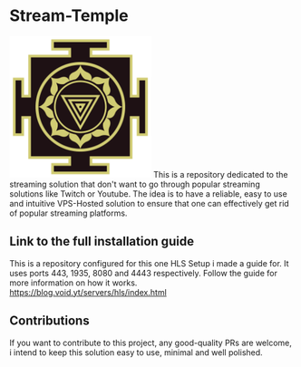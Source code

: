# Stream-Temple
<img src="temple.png" width="250" height="250">
This is a repository dedicated to the streaming solution that don't want to go through popular streaming solutions like Twitch or Youtube. The idea is to have a reliable, easy to use and intuitive VPS-Hosted solution to ensure that one can effectively get rid of popular streaming platforms.

## Link to the full installation guide
This is a repository configured for this one HLS Setup i made a guide for. It uses ports 443, 1935, 8080 and 4443 respectively. Follow the guide for more information on how it works.
https://blog.void.yt/servers/hls/index.html

## Contributions

If you want to contribute to this project, any good-quality PRs are welcome, i intend to keep this solution easy to use, minimal and well polished.
